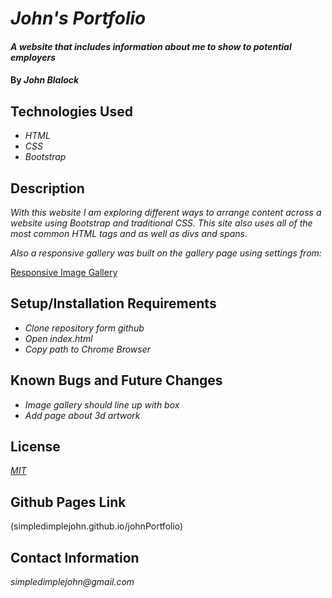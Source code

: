 # _John's Portfolio_

#### _A website that includes information about me to show to potential employers_

#### By _**John Blalock**_

## Technologies Used

* _HTML_
* _CSS_
* _Bootstrap_

## Description

_With this website I am exploring different ways to arrange content across a website using Bootstrap and traditional CSS.  This site also uses all of the most common HTML tags and as well as divs and spans._

_Also a responsive gallery was built on the gallery page using settings from:_ 

[Responsive Image Gallery](https://www.w3schools.com/howto/howto_css_image_grid_responsive.asp) 

## Setup/Installation Requirements

* _Clone repository form github_
* _Open index.html_
* _Copy path to Chrome Browser_


## Known Bugs and Future Changes

* _Image gallery should line up with box_
* _Add page about 3d artwork_

## License

_[MIT](https://opensource.org/licenses/MIT)_

## Github Pages Link

(simpledimplejohn.github.io/johnPortfolio)

## Contact Information

_simpledimplejohn@gmail.com_